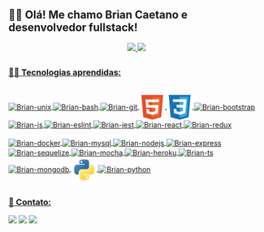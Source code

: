 ## 👋😊 Olá! Me chamo Brian Caetano e desenvolvedor fullstack!
<div align="center">
  <a href="https://github.com/Bri4n-d3V">
  <img height="160em" src="https://github-readme-stats.vercel.app/api?username=Bri4n-d3V&show_icons=true&theme=tokyonight&include_all_commits=true&count_private=true"/>
  <img height="160em" src="https://github-readme-stats.vercel.app/api/top-langs/?username=Bri4n-d3V&layout=compact&langs_count=4&theme=tokyonight"/>
</div>
  
##
  
### 👨‍💻 Tecnologias aprendidas: 
<div id="fronticons" style="display: inline_block"><br>
  <img align="center" alt="Brian-unix" height="50" src="https://cdn.jsdelivr.net/gh/devicons/devicon/icons/unix/unix-original.svg">
  <img align="center" alt="Brian-bash" height="50" src="https://cdn.jsdelivr.net/gh/devicons/devicon/icons/bash/bash-original.svg">
  <img align="center" alt="Brian-git" height="50" src="https://cdn.jsdelivr.net/gh/devicons/devicon/icons/git/git-original.svg">
  <img align="center" alt="Brian-html" height="50" src="https://raw.githubusercontent.com/devicons/devicon/master/icons/html5/html5-original.svg">
  <img align="center" alt="Brian-css" height="50" src="https://raw.githubusercontent.com/devicons/devicon/master/icons/css3/css3-original.svg">
  <img align="center" alt="Brian-bootstrap" height="50" src="https://cdn.jsdelivr.net/gh/devicons/devicon/icons/bootstrap/bootstrap-original.svg">
  <img align="center" alt="Brian-js" height="50" src="https://cdn.jsdelivr.net/gh/devicons/devicon/icons/javascript/javascript-original.svg">
  <img align="center" alt="Brian-eslint" height="50" src="https://cdn.jsdelivr.net/gh/devicons/devicon/icons/eslint/eslint-original.svg">
  <img align="center" alt="Brian-jest" height="50" src="https://cdn.jsdelivr.net/gh/devicons/devicon/icons/jest/jest-plain.svg">
  <img align="center" alt="Brian-react" height="50" src="https://cdn.jsdelivr.net/gh/devicons/devicon/icons/react/react-original.svg">
  <img align="center" alt="Brian-redux" height="50" src="https://cdn.jsdelivr.net/gh/devicons/devicon/icons/redux/redux-original.svg">
</div>
<div id="backicons" style="display: inline_block"><br>
  <img align="center" alt="Brian-docker" height="50" src="https://cdn.jsdelivr.net/gh/devicons/devicon/icons/docker/docker-original.svg">
  <img align="center" alt="Brian-mysql" height="50" src="https://cdn.jsdelivr.net/gh/devicons/devicon/icons/mysql/mysql-original.svg">
  <img align="center" alt="Brian-nodejs" height="50" src="https://cdn.jsdelivr.net/gh/devicons/devicon/icons/nodejs/nodejs-original.svg">
  <img align="center" alt="Brian-express" height="50" src="https://cdn.jsdelivr.net/gh/devicons/devicon/icons/express/express-original.svg">
  <img align="center" alt="Brian-sequelize" height="50" src="https://cdn.jsdelivr.net/gh/devicons/devicon/icons/sequelize/sequelize-original.svg">
  <img align="center" alt="Brian-mocha" height="50" src="https://cdn.jsdelivr.net/gh/devicons/devicon/icons/mocha/mocha-plain.svg">
  <img align="center" alt="Brian-heroku" height="50" src="https://cdn.jsdelivr.net/gh/devicons/devicon/icons/heroku/heroku-original.svg">
  <img align="center" alt="Brian-ts" height="50" src="https://cdn.jsdelivr.net/gh/devicons/devicon/icons/typescript/typescript-original.svg">
  <img align="center" alt="Brian-mongodb" height="50" src="https://cdn.jsdelivr.net/gh/devicons/devicon/icons/mongodb/mongodb-original.svg">
  <img align="center" alt="Brian-python" height="50" src="https://raw.githubusercontent.com/devicons/devicon/master/icons/python/python-original.svg">
  <img align="center" alt="Brian-python" height="50" src="https://cdn.jsdelivr.net/gh/devicons/devicon@latest/icons/php/php-original.svg">
</div>
  
## 
  
### 📧 Contato:
  <div>
  <a href="mailto:brian-caetano@hotmail.com"><img src="https://img.shields.io/badge/Microsoft_Outlook-0078D4?style=for-the-badge&logo=microsoft-outlook&logoColor=white" target="_blank"></a>
  <a href="https://www.linkedin.com/in/briancaetano/" target="_blank"><img src="https://img.shields.io/badge/-LinkedIn-%230077B5?style=for-the-badge&logo=linkedin&logoColor=white" target="_blank"></a>
    <a href="https://discord.com/users/Droga...%20%C3%A9%20o%20Braia#4596" target="_blank"><img src="https://img.shields.io/badge/Discord-7289DA?style=for-the-badge&logo=discord&logoColor=white" target="_blank"></a> 
</div>
